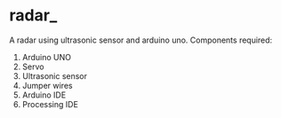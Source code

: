 # radar_
A radar using ultrasonic sensor and arduino uno.
Components required:
1) Arduino UNO
2) Servo
3) Ultrasonic sensor
4) Jumper wires
5) Arduino IDE
6) Processing IDE
